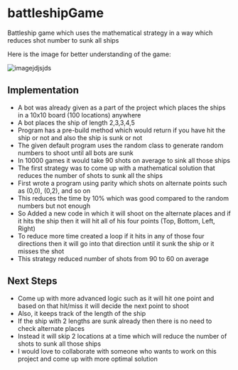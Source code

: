 # battleshipGame
Battleship game which uses the mathematical strategy in a way which reduces shot number to sunk all ships

Here is the image for better understanding of the game:

![imagejdjsjds](https://user-images.githubusercontent.com/70450861/161148009-51a11122-7393-4e25-be86-65e375e3f459.png)


## Implementation
- A bot was already given as a part of the project which places the ships in a 10x10 board (100 locations) anywhere
- A bot places the ship of length 2,3,3,4,5 
- Program has a pre-build method which would return if you have hit the ship or not and also the ship is sunk or not
- The given default program uses the random class to generate random numbers to shoot until all bots are sunk
- In 10000 games it would take 90 shots on average to sink all those ships
- The first strategy was to come up with a mathematical solution that reduces the number of shots to sunk all the ships
- First wrote a program using parity which shots on alternate points such as (0,0), (0,2), and so on
- This reduces the time by 10% which was good compared to the random numbers but not enough
- So Added a new code in which it will shoot on the alternate places and if it hits the ship then it will hit all of his four points (Top, Bottom, Left, Right)
- To reduce more time created a loop if it hits in any of those four directions then it will go into that direction until it sunk the ship or it misses the shot
- This strategy reduced number of shots from 90 to 60 on average

## Next Steps
- Come up with more advanced logic such as it will hit one point and based on that hit/miss it will decide the next point to shoot
- Also, it keeps track of the length of the ship
- If the ship with 2 lengths are sunk already then there is no need to check alternate places
- Instead it will skip 2 locations at a time which will reduce the number of shots to sunk all those ships
- I would love to collaborate with someone who wants to work on this project and come up with more optimal solution
